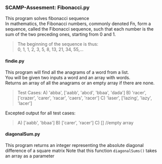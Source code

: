 ### SCAMP-Assesment: Fibonacci.py
This program solves fibonacci sequence    
In mathematics, the Fibonacci numbers, commonly denoted Fn, form a sequence, 
called the Fibonacci sequence, such that each number is the sum of the two preceding ones, starting from 0 and 1.

> The beginning of the sequence is thus:   
> 0, 1, 1, 2, 3, 5, 8, 13, 21, 34, 55,... 


#### findie.py
This program will find all the anagrams of a word from a list.    
You will be given two inputs a word and an array with words.     
Returns an array of all the anagrams or an empty array if there are none.

> Test Cases: 
> A) 'abba', ['aabb', 'abcd', 'bbaa', 'dada']
> B) 'racer', ['crazer', 'carer', 'racar', 'caers', 'racer']
> C) 'laser', ['lazing', 'lazy',  'lacer']

Excepted output for all test cases:
> A) ['aabb', 'bbaa']
> B) ['carer', 'racer']
> C) [] //empty array

#### diagonalSum.py
This program returns an integer representing the absolute diagonal difference of a square matrix
Note that this function `diagonalSums()` takes an array as a parameter